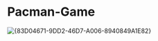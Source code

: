 # Pacman-Game
![{83D04671-9DD2-46D7-A006-8940849A1E82}](https://user-images.githubusercontent.com/91014874/215966354-836d762b-3367-464d-826d-071ac5fecd00.png)
